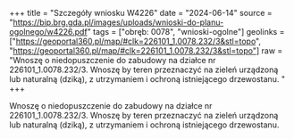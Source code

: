 +++
title = "Szczegóły wniosku W4226"
date = "2024-06-14"
source = "https://bip.brg.gda.pl/images/uploads/wnioski-do-planu-ogolnego/w4226.pdf"
tags = ["obręb: 0078", "wnioski-ogolne"]
geolinks = ["https://geoportal360.pl/map/#clk=226101_1.0078.232/3&stl=topo", "https://geoportal360.pl/map/#clk=226101_1.0078.232/3&stl=topo"]
raw = "Wnoszę o niedopuszczenie do zabudowy na działce nr 226101_1.0078.232/3. Wnoszę by teren przeznaczyć na zieleń urządzoną lub naturalną (dziką), z utrzymaniem i ochroną istniejącego drzewostanu. "
+++

Wnoszę o niedopuszczenie do zabudowy na działce nr 226101_1.0078.232/3.
Wnoszę by teren przeznaczyć na zieleń urządzoną lub naturalną (dziką), z utrzymaniem i
ochroną istniejącego drzewostanu.



